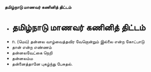 **தமிழ்நாடு மாணவர் கணினித் திட்டம்**
- # தமிழ்நாடு மாணவர் கணினித் திட்டம்
- n. (மெய்) தன்னல வாழ்வைத்தவிர வேறொன்றும் இல்லை என்ற கோட்பாடு
- தான் என்ற எண்ணம்
- தன்னலவேட்கை நெறி
- தன்னலம்ம
- தன்னைத்தானே புகழ்ந்து பேசுதல்.

